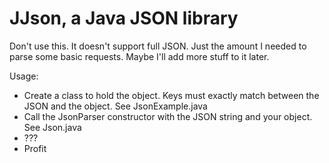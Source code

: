 # JJson, a Java JSON library

Don't use this. It doesn't support full JSON. Just the amount I needed to parse some basic requests. Maybe I'll add more stuff to it later.

Usage:
- Create a class to hold the object. Keys must exactly match between the JSON and the object. See JsonExample.java
- Call the JsonParser constructor with the JSON string and your object. See Json.java
- ???
- Profit
